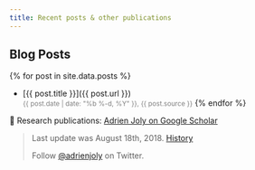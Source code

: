 ```yaml
---
title: Recent posts & other publications
---
```


## Blog Posts

{% for post in site.data.posts %}
- [{{ post.title }}]({{ post.url }})<br/>
  <small style="color:gray;">{{ post.date | date: "%b %-d, %Y" }}, {{ post.source }}</small>
{% endfor %}

📌 Research publications: [Adrien Joly on Google Scholar](https://scholar.google.fr/citations?user=BI3HXcsAAAAJ)

> Last update was August 18th, 2018. [History](https://github.com/adrienjoly/adrienjoly.github.com/commits/master/talks)
>
> Follow [@adrienjoly](https://twitter.com/adrienjoly) on Twitter.
